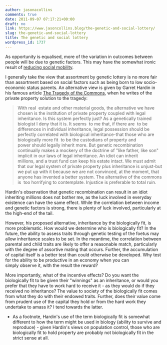 ```yaml
---
author: jasonacollins
comments: true
date: 2011-09-07 07:17:21+00:00
draft: no
link: https://www.jasoncollins.blog/the-genetic-and-social-lottery/
slug: the-genetic-and-social-lottery
title: The genetic and social lottery
wordpress_id: 1737
---
```


As opportunity is equalised, more of the variation in outcomes between people will be due to genetic factors. This may have the somewhat ironic result of [reducing social mobility](https://www.jasoncollins.blog/low-social-mobility-equals-success/).

I generally take the view that assortment by genetic lottery is no more fair than assortment based on social factors such as being born to low socio-economic status parents. An alternative view is given by Garret Hardin in his famous article [The Tragedy of the Commons](http://www.sciencemag.org/content/162/3859/1243.abstract), when he writes of the private property solution to the tragedy:


<blockquote>With real  estate and other material goods, the alternative we have chosen is the institution of private property coupled with legal inheritance. Is this system perfectly just? As a genetically trained biologist I deny that it is. It seems  to me that, if there are  to be differences in individual inheritance, legal possession should be perfectly correlated with biological inheritance-that those who are biologically more fit  to be the custodians of property and power should legally inherit more. But genetic recombination continually makes a mockery of the doctrine of "like father, like son" implicit in our laws of legal inheritance. An idiot can inherit millions, and a trust fund can keep his estate intact. We must admit that our legal system of private property plus inheritance is unjust-but we put up with it because we are not convinced, at the moment, that anyone has invented a better system. The alternative of the commons is  too horrifying to contemplate. Injustice is preferable to total ruin.</blockquote>


Hardin's observation that genetic recombination can result in an idiot inheriting millions does not bother me, as the luck involved in everyday existence can have the same effect. While the correlation between income and genetic factors is strong, there is plenty of luck involved, particularly at the high-end of the tail.

However, his proposed alternative, inheritance by the biologically fit, is more problematic. How would we determine who is biologically fit? In the future, the ability to assess traits through genetic testing of the foetus may allow inheritance scales to be set. In the meantime, the correlation between parental and child traits are likely to offer a reasonable match, particularly with the degree of assortive mating that occurs. Further, the accumulation of capital itself is a better test than could otherwise be developed. Why test for the ability to be productive in an economy when you can simply observe it, with the result the reward?

More importantly, what of the incentive effects? Do you want the biologically fit to be given their "winnings" as an inheritance, or would you prefer that they have to work hard to receive it - as they would do if they received no inheritance? The value to society of the biologically fit comes from what they do with their endowed traits. Further, does their value come from prudent use of the capital they hold or from the hard work they undertake to amass it? I tend towards the latter.

* As a footnote, Hardin's use of the term biologically fit is somewhat different to how the term might be used in biology (ability to survive and reproduce) - given Hardin's views on population control, those who are biologically fit to hold property are probably not biologically fit in the strict sense at all.
